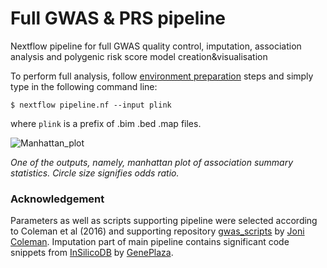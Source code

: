 # Full GWAS & PRS pipeline
Nextflow pipeline for full GWAS quality control, imputation, association analysis and polygenic risk score model creation&amp;visualisation

To perform full analysis, follow [environment preparation](https://github.com/raimondsre/GWAS-PRS-Piepeline/blob/master/Environment_preparation.md) steps and simply type in the following command line:

```$ nextflow pipeline.nf --input plink```

where ```plink``` is a prefix of .bim .bed .map files.



![Manhattan_plot](https://github.com/raimondsre/GWAS-PRS-Piepeline/blob/master/github_example.png?raw=true)

_One of the outputs, namely, manhattan plot of association summary statistics. Circle size signifies odds ratio._

### Acknowledgement

Parameters as well as scripts supporting pipeline were selected according to Coleman et al (2016) and supporting repository [gwas_scripts](https://github.com/JoniColeman/gwas_scripts) by [Joni Coleman](https://github.com/JoniColeman). Imputation part of main pipeline contains significant code snippets from [InSilicoDB](https://github.com/InSilicoDB/snp-imputation-nf) by [GenePlaza](https://github.com/InSilicoDB).
